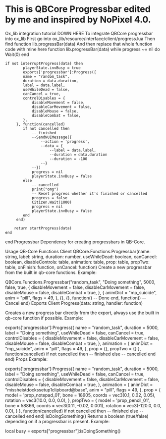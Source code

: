 # This is QBCore Progressbar edited by me and inspired by NoPixel 4.0.
Ox_lib integration tutorial DOWN HERE
To integrate QBCore progressbar into ox_lib
First go into ox_lib/resource/interface/client/progress.lua
Then find function lib.progressBar(data)
And then replace that whole function code with mine here
function lib.progressBar(data)
    while progress ~= nil do Wait(0) end

    if not interruptProgress(data) then
            playerState.invBusy = true
            exports['progressbar']:Progress({
            name = "random_task",
            duration = data.duration,
            label = data.label,
            useWhileDead = false,
            canCancel = true,
            controlDisables = {
                disableMovement = false,
                disableCarMovement = false,
                disableMouse = false,
                disableCombat = false,
            },
         }, function(cancelled)
            if not cancelled then
                -- finished
                --SendNUIMessage({
                    --action = 'progress',
                    --data = {
                        --label = data.label,
                        --duration = data.duration
                        --duration = -100
                    --}
                --})
                progress = nil
                playerState.invBusy = false
            else
                -- cancelled
                print("omg")
                -- Reset progress whether it's finished or cancelled
                progress = false
                Citizen.Wait(1000)
                progress = nil
                playerState.invBusy = false
            end
         end)

        return startProgress(data)
    end
end
Progressbar
Dependency for creating progressbars in QB-Core.

Usage
QB-Core Functions
Client
QBCore.Functions.Progressbar(name: string, label: string, duration: number, useWhileDead: boolean, canCancel: boolean, disableControls: table, animation: table, prop: table, propTwo: table, onFinish: function, onCancel: function)
Create a new progressbar from the built in qb-core functions.
Example:

QBCore.Functions.Progressbar("random_task", "Doing something", 5000, false, true, {
   disableMovement = false,
   disableCarMovement = false,
   disableMouse = false,
   disableCombat = true,
}, {
   animDict = "mp_suicide",
   anim = "pill",
   flags = 49,
}, {}, {}, function()
   -- Done
end, function()
   -- Cancel
end)
Exports
Client
Progress(data: string, handler: function)

Creates a new progress bar directly from the export, always use the built in qb-core function if possible.
Example:

exports['progressbar']:Progress({
   name = "random_task",
   duration = 5000,
   label = "Doing something",
   useWhileDead = false,
   canCancel = true,
   controlDisables = {
       disableMovement = false,
       disableCarMovement = false,
       disableMouse = false,
       disableCombat = true,
   },
   animation = {
       animDict = "mp_suicide",
       anim = "pill",
       flags = 49,
   },
   prop = {},
   propTwo = {}
}, function(cancelled)
   if not cancelled then
       -- finished
   else
       -- cancelled
   end
end)
Props Example:

exports['progressbar']:Progress({
   name = "random_task",
   duration = 5000,
   label = "Doing something",
   useWhileDead = false,
   canCancel = true,
   controlDisables = {
       disableMovement = false,
       disableCarMovement = false,
       disableMouse = false,
       disableCombat = true,
   },
   animation = {
       animDict = "missheistdockssetup1clipboard@base",
       anim = "pill",
       flags = 49,
   },
   prop = {
     model = 'prop_notepad_01',
     bone = 18905,
     coords = vec3(0.1, 0.02, 0.05),
     rotation = vec3(10.0, 0.0, 0.0),
   },
   propTwo = {
     model = 'prop_pencil_01',
     bone = 58866,
     coords = vec3(0.11, -0.02, 0.001),
     rotation = vec3(-120.0, 0.0, 0.0),
   }
}, function(cancelled)
   if not cancelled then
       -- finished
   else
       -- cancelled
   end
end)
isDoingSomething()
Returns a boolean (true/false) depending on if a progressbar is present.
Example:

local busy = exports["progressbar"]:isDoingSomething()
